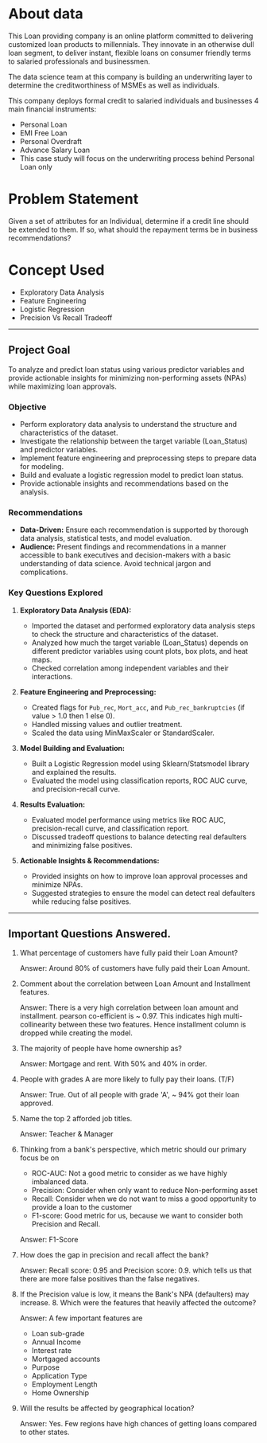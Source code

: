 <h1>About data</h1>

This Loan providing company is an online platform committed to delivering customized loan products to millennials. They innovate in an otherwise dull loan segment, to deliver instant, flexible loans on consumer friendly terms to salaried professionals and businessmen.

The data science team at this company is building an underwriting layer to determine the creditworthiness of MSMEs as well as individuals.

This company deploys formal credit to salaried individuals and businesses 4 main financial instruments:

- Personal Loan
- EMI Free Loan
- Personal Overdraft
- Advance Salary Loan
- This case study will focus on the underwriting process behind Personal Loan only

<h1>Problem Statement</h1>

Given a set of attributes for an Individual, determine if a credit line should be extended to them. If so, what should the repayment terms be in business recommendations?

<h1>Concept Used</h1>

- Exploratory Data Analysis
- Feature Engineering
- Logistic Regression
- Precision Vs Recall Tradeoff

---

## Project Goal

To analyze and predict loan status using various predictor variables and provide actionable insights for minimizing non-performing assets (NPAs) while maximizing loan approvals.

### Objective

- Perform exploratory data analysis to understand the structure and characteristics of the dataset.
- Investigate the relationship between the target variable (Loan_Status) and predictor variables.
- Implement feature engineering and preprocessing steps to prepare data for modeling.
- Build and evaluate a logistic regression model to predict loan status.
- Provide actionable insights and recommendations based on the analysis.

### Recommendations

- **Data-Driven:** Ensure each recommendation is supported by thorough data analysis, statistical tests, and model evaluation.
- **Audience:** Present findings and recommendations in a manner accessible to bank executives and decision-makers with a basic understanding of data science. Avoid technical jargon and complications.

### Key Questions Explored

1. **Exploratory Data Analysis (EDA):**

   - Imported the dataset and performed exploratory data analysis steps to check the structure and characteristics of the dataset.
   - Analyzed how much the target variable (Loan_Status) depends on different predictor variables using count plots, box plots, and heat maps.
   - Checked correlation among independent variables and their interactions.

2. **Feature Engineering and Preprocessing:**

   - Created flags for `Pub_rec`, `Mort_acc`, and `Pub_rec_bankruptcies` (if value > 1.0 then 1 else 0).
   - Handled missing values and outlier treatment.
   - Scaled the data using MinMaxScaler or StandardScaler.

3. **Model Building and Evaluation:**

   - Built a Logistic Regression model using Sklearn/Statsmodel library and explained the results.
   - Evaluated the model using classification reports, ROC AUC curve, and precision-recall curve.

4. **Results Evaluation:**

   - Evaluated model performance using metrics like ROC AUC, precision-recall curve, and classification report.
   - Discussed tradeoff questions to balance detecting real defaulters and minimizing false positives.

5. **Actionable Insights & Recommendations:**
   - Provided insights on how to improve loan approval processes and minimize NPAs.
   - Suggested strategies to ensure the model can detect real defaulters while reducing false positives.

---

<h2>Important Questions Answered.</h2>

1.  What percentage of customers have fully paid their Loan Amount?

    Answer: Around 80% of customers have fully paid their Loan Amount.

2.  Comment about the correlation between Loan Amount and Installment features.

    Answer: There is a very high correlation between loan amount and installment. pearson co-efficient is ~ 0.97. This indicates high multi-collinearity between these two features. Hence installment column is dropped while creating the model.

3.  The majority of people have home ownership as?

    Answer: Mortgage and rent. With 50% and 40% in order.

4.  People with grades A are more likely to fully pay their loans. (T/F)

    Answer: True. Out of all people with grade 'A', ~ 94% got their loan approved.

5.  Name the top 2 afforded job titles.

    Answer: Teacher & Manager

6.  Thinking from a bank's perspective, which metric should our primary focus be on

    - ROC-AUC: Not a good metric to consider as we have highly imbalanced data.
    - Precision: Consider when only want to reduce Non-performing asset
    - Recall: Consider when we do not want to miss a good opportunity to provide a loan to the customer
    - F1-score: Good metric for us, because we want to consider both Precision and Recall.

    Answer: F1-Score

7.  How does the gap in precision and recall affect the bank?

    Answer: Recall score: 0.95 and Precision score: 0.9. which tells us that there are more false positives than the false negatives.

8.  If the Precision value is low, it means the Bank's NPA (defaulters) may increase. 8. Which were the features that heavily affected the outcome?

    Answer: A few important features are

    - Loan sub-grade
    - Annual Income
    - Interest rate
    - Mortgaged accounts
    - Purpose
    - Application Type
    - Employment Length
    - Home Ownership

9.  Will the results be affected by geographical location?

    Answer: Yes. Few regions have high chances of getting loans compared to other states.

